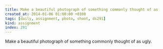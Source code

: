 ```yaml
---
title: Make a beautiful photograph of something commonly thought of as ugly.
created_at: 2014-01-06 01:00:00 +0100
tags: [daily, assignment, photo, shoot, ds291]
kind: assignment
index: 291
---
```


Make a beautiful photograph of something commonly thought of as ugly.
